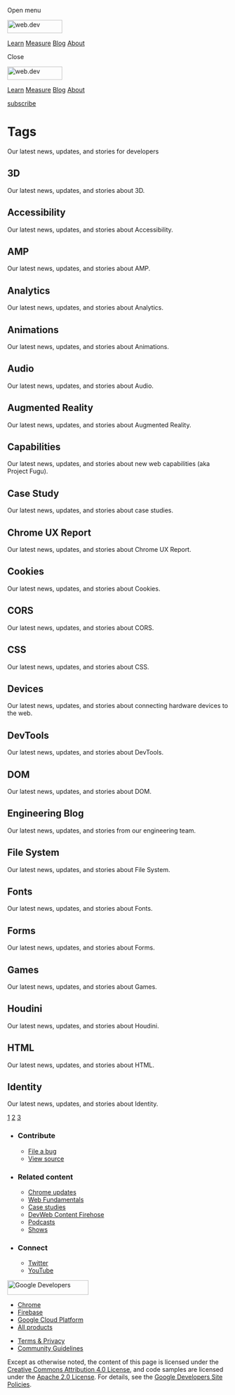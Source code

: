 <span class="w-tooltip w-tooltip--left">Open menu</span>

<a href="/" class="gc-analytics-event header-default__logo-link"><img src="/images/lockup.svg" alt="web.dev" class="header-default__logo" width="125" height="30" /></a>

<a href="/learn/" class="gc-analytics-event header-default__link">Learn</a> <a href="/measure/" class="gc-analytics-event header-default__link">Measure</a> <a href="/blog/" class="gc-analytics-event header-default__link">Blog</a> <a href="/about/" class="gc-analytics-event header-default__link">About</a>

<span class="w-tooltip">Close</span>

<a href="/" class="gc-analytics-event"><img src="/images/lockup.svg" alt="web.dev" class="drawer-default__logo" width="125" height="30" /></a>

<a href="/learn/" class="gc-analytics-event drawer-default__link">Learn</a> <a href="/measure/" class="gc-analytics-event drawer-default__link">Measure</a> <a href="/blog/" class="gc-analytics-event drawer-default__link">Blog</a> <a href="/about/" class="gc-analytics-event drawer-default__link">About</a>

<a href="/newsletter/" class="gc-analytics-event w-actions__fab w-actions__fab--subscribe"><span>subscribe</span></a>

Tags
====

Our latest news, updates, and stories for developers

<a href="/tags/3d/" class="w-card-base__link"></a>

3D
--

<a href="/tags/3d/" class="w-card-base__link"></a>

Our latest news, updates, and stories about 3D.

<a href="/tags/accessibility/" class="w-card-base__link"></a>

Accessibility
-------------

<a href="/tags/accessibility/" class="w-card-base__link"></a>

Our latest news, updates, and stories about Accessibility.

<a href="/tags/amp/" class="w-card-base__link"></a>

AMP
---

<a href="/tags/amp/" class="w-card-base__link"></a>

Our latest news, updates, and stories about AMP.

<a href="/tags/analytics/" class="w-card-base__link"></a>

Analytics
---------

<a href="/tags/analytics/" class="w-card-base__link"></a>

Our latest news, updates, and stories about Analytics.

<a href="/tags/animations/" class="w-card-base__link"></a>

Animations
----------

<a href="/tags/animations/" class="w-card-base__link"></a>

Our latest news, updates, and stories about Animations.

<a href="/tags/audio/" class="w-card-base__link"></a>

Audio
-----

<a href="/tags/audio/" class="w-card-base__link"></a>

Our latest news, updates, and stories about Audio.

<a href="/tags/augmented-reality/" class="w-card-base__link"></a>

Augmented Reality
-----------------

<a href="/tags/augmented-reality/" class="w-card-base__link"></a>

Our latest news, updates, and stories about Augmented Reality.

<a href="/tags/capabilities/" class="w-card-base__link"></a>

Capabilities
------------

<a href="/tags/capabilities/" class="w-card-base__link"></a>

Our latest news, updates, and stories about new web capabilities (aka Project Fugu).

<a href="/tags/case-study/" class="w-card-base__link"></a>

Case Study
----------

<a href="/tags/case-study/" class="w-card-base__link"></a>

Our latest news, updates, and stories about case studies.

<a href="/tags/chrome-ux-report/" class="w-card-base__link"></a>

Chrome UX Report
----------------

<a href="/tags/chrome-ux-report/" class="w-card-base__link"></a>

Our latest news, updates, and stories about Chrome UX Report.

<a href="/tags/cookies/" class="w-card-base__link"></a>

Cookies
-------

<a href="/tags/cookies/" class="w-card-base__link"></a>

Our latest news, updates, and stories about Cookies.

<a href="/tags/cors/" class="w-card-base__link"></a>

CORS
----

<a href="/tags/cors/" class="w-card-base__link"></a>

Our latest news, updates, and stories about CORS.

<a href="/tags/css/" class="w-card-base__link"></a>

CSS
---

<a href="/tags/css/" class="w-card-base__link"></a>

Our latest news, updates, and stories about CSS.

<a href="/tags/devices/" class="w-card-base__link"></a>

Devices
-------

<a href="/tags/devices/" class="w-card-base__link"></a>

Our latest news, updates, and stories about connecting hardware devices to the web.

<a href="/tags/devtools/" class="w-card-base__link"></a>

DevTools
--------

<a href="/tags/devtools/" class="w-card-base__link"></a>

Our latest news, updates, and stories about DevTools.

<a href="/tags/dom/" class="w-card-base__link"></a>

DOM
---

<a href="/tags/dom/" class="w-card-base__link"></a>

Our latest news, updates, and stories about DOM.

<a href="/tags/engineering-blog/" class="w-card-base__link"></a>

Engineering Blog
----------------

<a href="/tags/engineering-blog/" class="w-card-base__link"></a>

Our latest news, updates, and stories from our engineering team.

<a href="/tags/file-system/" class="w-card-base__link"></a>

File System
-----------

<a href="/tags/file-system/" class="w-card-base__link"></a>

Our latest news, updates, and stories about File System.

<a href="/tags/fonts/" class="w-card-base__link"></a>

Fonts
-----

<a href="/tags/fonts/" class="w-card-base__link"></a>

Our latest news, updates, and stories about Fonts.

<a href="/tags/forms/" class="w-card-base__link"></a>

Forms
-----

<a href="/tags/forms/" class="w-card-base__link"></a>

Our latest news, updates, and stories about Forms.

<a href="/tags/games/" class="w-card-base__link"></a>

Games
-----

<a href="/tags/games/" class="w-card-base__link"></a>

Our latest news, updates, and stories about Games.

<a href="/tags/houdini/" class="w-card-base__link"></a>

Houdini
-------

<a href="/tags/houdini/" class="w-card-base__link"></a>

Our latest news, updates, and stories about Houdini.

<a href="/tags/html/" class="w-card-base__link"></a>

HTML
----

<a href="/tags/html/" class="w-card-base__link"></a>

Our latest news, updates, and stories about HTML.

<a href="/tags/identity/" class="w-card-base__link"></a>

Identity
--------

<a href="/tags/identity/" class="w-card-base__link"></a>

Our latest news, updates, and stories about Identity.

<a href="/tags/" class="w-pagination__link w-pagination__link--active">1</a> <a href="/tags/2" class="w-pagination__link">2</a> <a href="/tags/3" class="w-pagination__link">3</a> <a href="/tags/2" class="w-pagination__link w-pagination__arrow w-pagination__arrow--next"></a> <a href="/tags/3" class="w-pagination__link w-pagination__arrow w-pagination__arrow--last"></a>

-   ### Contribute

    -   <a href="https://github.com/GoogleChrome/web.dev/issues/new?assignees=&amp;labels=bug&amp;template=bug_report.md&amp;title=" class="w-footer__linkbox-link">File a bug</a>
    -   <a href="https://github.com/googlechrome/web.dev" class="w-footer__linkbox-link">View source</a>

-   ### Related content

    -   <a href="https://blog.chromium.org/" class="w-footer__linkbox-link">Chrome updates</a>
    -   <a href="https://developers.google.com/web/" class="w-footer__linkbox-link">Web Fundamentals</a>
    -   <a href="https://developers.google.com/web/showcase/" class="w-footer__linkbox-link">Case studies</a>
    -   <a href="https://devwebfeed.appspot.com/" class="w-footer__linkbox-link">DevWeb Content Firehose</a>
    -   <a href="/podcasts/" class="w-footer__linkbox-link">Podcasts</a>
    -   <a href="/shows/" class="w-footer__linkbox-link">Shows</a>

-   ### Connect

    -   <a href="https://www.twitter.com/ChromiumDev" class="w-footer__linkbox-link">Twitter</a>
    -   <a href="https://www.youtube.com/user/ChromeDevelopers" class="w-footer__linkbox-link">YouTube</a>

<a href="https://developers.google.com/" class="w-footer__utility-logo-link"><img src="/images/lockup-color.png" alt="Google Developers" class="w-footer__utility-logo" width="185" height="33" /></a>

-   <a href="https://developer.chrome.com/" class="w-footer__utility-link">Chrome</a>
-   <a href="https://firebase.google.com/" class="w-footer__utility-link">Firebase</a>
-   <a href="https://cloud.google.com/" class="w-footer__utility-link">Google Cloud Platform</a>
-   <a href="https://developers.google.com/products" class="w-footer__utility-link">All products</a>

<!-- -->

-   <a href="https://policies.google.com/" class="w-footer__utility-link">Terms &amp; Privacy</a>
-   <a href="/community-guidelines/" class="w-footer__utility-link">Community Guidelines</a>

Except as otherwise noted, the content of this page is licensed under the [Creative Commons Attribution 4.0 License](https://creativecommons.org/licenses/by/4.0/), and code samples are licensed under the [Apache 2.0 License](https://www.apache.org/licenses/LICENSE-2.0). For details, see the [Google Developers Site Policies](https://developers.google.com/terms/site-policies).

